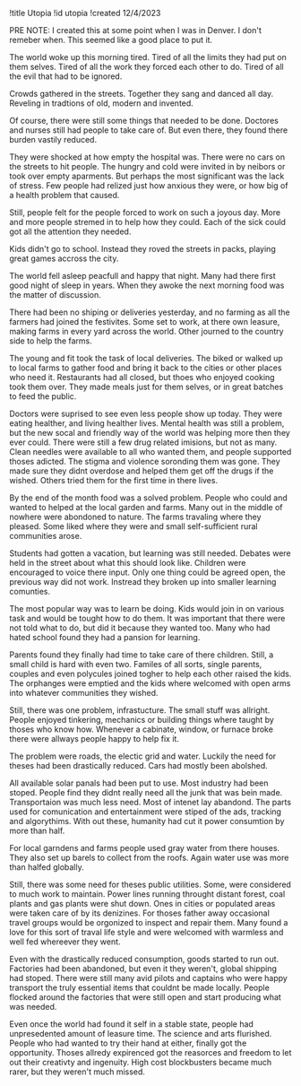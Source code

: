 !title Utopia
!id utopia
!created 12/4/2023

PRE NOTE: I created this at some point when I was in Denver. I don't remeber when. This seemed like a good place to put it.

The world woke up this morning tired. Tired of all the limits they had put on them selves. Tired of all the work they forced each other to do. Tired of all the evil that had to be ignored.

Crowds gathered in the streets. Together they sang and danced all day. Reveling in tradtions of old, modern and invented.

Of course, there were still some things that needed to be done. Doctores and nurses still had people to take care of. But even there, they found there burden vastily reduced.

They were shocked at how empty the hospital was. There were no cars on the streets to hit people. The hungry and cold were invited in by neibors or took over empty aparments. But perhaps the most significant was the lack of stress. Few people had relized just how anxious they were, or how big of a health problem that caused.

Still, people felt for the people forced to work on such a joyous day. More and more people stremed in to help how they could. Each of the sick could got all the attention they needed.

Kids didn't go to school. Instead they roved the streets in packs, playing great games accross the city.

The world fell asleep peacfull and happy that night. Many had there first good night of sleep in years. When they awoke the next morning food was the matter of discussion.

There had been no shiping or deliveries yesterday, and no farming as all the farmers had joined the festivites. Some set to work, at there own leasure, making farms in every yard across the world. Other journed to the country side to help the farms.

The young and fit took the task of local deliveries. The biked or walked up to local farms to gather food and bring it back to the cities or other places who need it. Restaurants had all closed, but thoes who enjoyed cooking took them over. They made meals just for them selves, or in great batches to feed the public.

Doctors were suprised to see even less people show up today. They were eating healther, and living healther lives. Mental health was still a problem, but the new socal and friendly way of the world was helping more then they ever could. There were still a few drug related imisions, but not as many. Clean needles were available to all who wanted them, and people supported thoses adicted. The stigma and violence soronding them was gone. They made sure they didnt overdose and helped them get off the drugs if the wished. Others tried them for the first time in there lives.

By the end of the month food was a solved problem. People who could and wanted to helped at the local garden and farms. Many out in the middle of nowhere were abondoned to nature. The farms travaling where they pleased. Some liked where they were and small self-sufficient rural communities arose.

Students had gotten a vacation, but learning was still needed. Debates were held in the street about what this should look like. Children were encouraged to voice there input. Only one thing could be agreed open, the previous way did not work. Instread they broken up into smaller learning comunties.

The most popular way was to learn be doing. Kids would join in on various task and would be tought how to do them. It was important that there were not told what to do, but did it because they wanted too. Many who had hated school found they had a pansion for learning.

Parents found they finally had time to take care of there children. Still, a small child is hard with even two. Familes of all sorts, single parents, couples and even polycules joined togher to help each other raised the kids. The orphanges were emptied and the kids where welcomed with open arms into whatever communities they wished.

Still, there was one problem, infrastucture. The small stuff was allright. People enjoyed tinkering, mechanics or building things where taught by thoses who know how. Whenever a cabinate, window, or furnace broke there were allways people happy to help fix it.

The problem were roads, the electic grid and water. Luckily the need for theses had been drastically reduced. Cars had mostly been abolshed.

All available solar panals had been put to use. Most industry had been stoped. People find they didnt really need all the junk that was bein made. Transportaion was much less need. Most of intenet lay abandond. The parts used for comunication and entertainment were stiped of the ads, tracking and algorythims. With out these, humanity had cut it power consumtion by more than half.

For local garndens and farms people used gray water from there houses. They also set up barels to collect from the roofs. Again water use was more than halfed globally.

Still, there was some need for theses public utilities. Some, were considered to much work to maintain. Power lines running throught distant forest, coal plants and gas plants were shut down. Ones in cities or populated areas were taken care of by its denizines. For thoses father away occasional travel groups would be orgonized to inspect and repair them. Many found a love for this sort of traval life style and were welcomed with warmless and well fed whereever they went.

Even with the drastically reduced consumption, goods started to run out. Factories had been abandoned, but even it they weren't, global shipping had stoped. There were still many avid pilots and captains who were happy transport the truly essential items that couldnt be made locally. People flocked around the factories that were still open and start producing what was needed.

Even once the world had found it self in a stable state, people had unpresedented amount of leasure time. The science and arts flurished. People who had wanted to try their hand at either, finally got the opportunity. Thoses allredy expirenced got the reasorces and freedom to let out their creativty and ingenuity. High cost blockbusters became much rarer, but they weren't much missed.